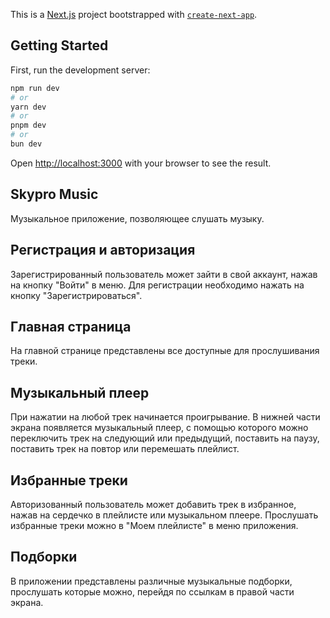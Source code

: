 This is a [Next.js](https://nextjs.org/) project bootstrapped with [`create-next-app`](https://github.com/vercel/next.js/tree/canary/packages/create-next-app).

## Getting Started

First, run the development server:

```bash
npm run dev
# or
yarn dev
# or
pnpm dev
# or
bun dev
```

Open [http://localhost:3000](http://localhost:3000) with your browser to see the result.

## Skypro Music

Музыкальное приложение, позволяющее слушать музыку.

## Регистрация и авторизация

Зарегистрированный пользователь может зайти в свой аккаунт, нажав на кнопку "Войти" в меню. Для регистрации необходимо нажать на кнопку "Зарегистрироваться".

## Главная страница

На главной странице представлены все доступные для прослушивания треки.

## Музыкальный плеер

При нажатии на любой трек начинается проигрывание. В нижней части экрана появляется музыкальный плеер, с помощью которого можно переключить трек на следующий или предыдущий, поставить на паузу, поставить трек на повтор или перемешать плейлист.

## Избранные треки

Авторизованный пользователь может добавить трек в избранное, нажав на сердечко в плейлисте или музыкальном плеере. Прослушать избранные треки можно в "Моем плейлисте" в меню приложения.

## Подборки

В приложении представлены различные музыкальные подборки, прослушать которые можно, перейдя по ссылкам в правой части экрана.
